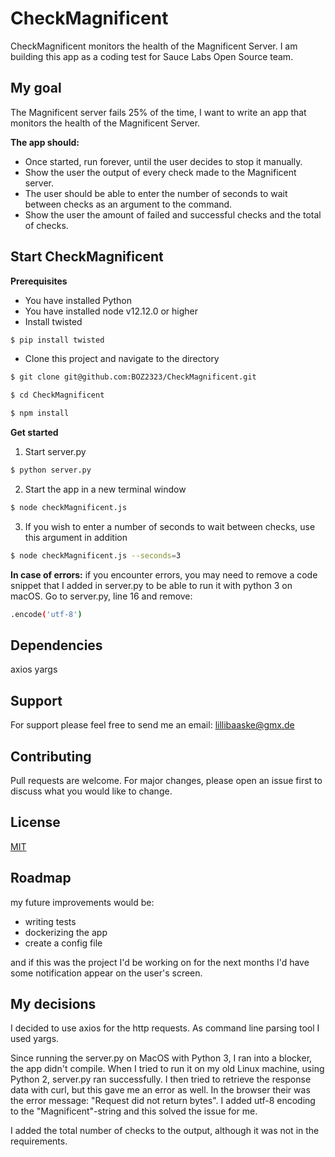 # CheckMagnificent


CheckMagnificent monitors the health of the Magnificent Server. I am building this app as a coding test for Sauce Labs Open Source team.

## My goal

The Magnificent server fails 25% of the time, I want to write an app that monitors the health of the Magnificent Server.

__The app should:__ 
* Once started, run forever, until the user decides to stop it manually. 
* Show the user the output of every check made to the Magnificent server. 
* The user should be able to enter the number of seconds to wait between checks as an argument to the command. 
* Show the user the amount of failed and successful checks and the total of checks.


## Start CheckMagnificent
__Prerequisites__ 

* You have installed Python
* You have installed node v12.12.0 or higher
* Install twisted
``` sh
$ pip install twisted
```

* Clone this project and navigate to the directory

``` sh
$ git clone git@github.com:BOZ2323/CheckMagnificent.git

$ cd CheckMagnificent

$ npm install

```
__Get started__ 

1. Start server.py
``` sh
$ python server.py 
```

2. Start the app in a new terminal window
``` sh
$ node checkMagnificent.js 
```
3. If you wish to enter a number of seconds to wait between checks, use this argument in addition
``` sh
$ node checkMagnificent.js --seconds=3
```

__In case of errors:__ 
if you encounter errors, you may need to remove a code snippet that I added in server.py to be able to run it with python 3 on macOS.
Go to server.py, line 16 and remove:
``` sh
.encode('utf-8')
```
## Dependencies

axios
yargs

## Support
For support please feel free to send me an email: lillibaaske@gmx.de

## Contributing
Pull requests are welcome. For major changes, please open an issue first to discuss what you would like to change.

## License
[MIT](https://choosealicense.com/licenses/mit/)

## Roadmap
my future improvements would be:

* writing tests
* dockerizing the app
* create a config file

and if this was the project I'd be working on for the next months I'd have some notification appear on the user's screen.


## My decisions

I decided to use axios for the http requests.
As command line parsing tool I used yargs.


Since running the server.py on MacOS with Python 3, I ran into a blocker, the app didn't compile. When I tried to run it on my old Linux machine, using Python 2, server.py ran successfully. I then tried to retrieve the response data with curl, but this gave me an error as well.
In the browser their was the error message: "Request did not return bytes". 
I added utf-8 encoding to the "Magnificent"-string and this solved the issue for me. 



I added the total number of checks to the output, although it was not in the requirements.
    
